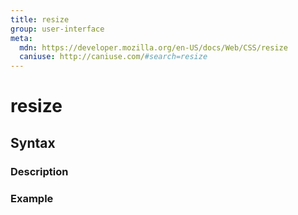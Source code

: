 ```yaml
---
title: resize
group: user-interface
meta:
  mdn: https://developer.mozilla.org/en-US/docs/Web/CSS/resize
  caniuse: http://caniuse.com/#search=resize
---
```


# resize
<!--- Introduction for resize, keep it brief and set the overall context -->

## Syntax
<!--- Introduce the various syntax for resize -->

### Description
<!--- For each major section of syntax, provide a description explaining its usage further -->

### Example
<!--- Provide code examples for the syntax block you're currently describing -->